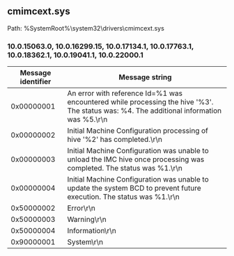## cmimcext.sys

Path: %SystemRoot%\system32\drivers\cmimcext.sys

### 10.0.15063.0, 10.0.16299.15, 10.0.17134.1, 10.0.17763.1, 10.0.18362.1, 10.0.19041.1, 10.0.22000.1

Message identifier | Message string
--- | ---
0x00000001 | An error with reference Id=%1 was encountered while processing the hive '%3'. The status was: %4.  The additional information was %5.\r\n
0x00000002 | Initial Machine Configuration processing of hive '%2' has completed.\r\n
0x00000003 | Initial Machine Configuration was unable to unload the IMC hive once processing was completed.  The status was %1.\r\n
0x00000004 | Initial Machine Configuration was unable to update the system BCD to prevent future execution.  The status was %1.\r\n
0x50000002 | Error\r\n
0x50000003 | Warning\r\n
0x50000004 | Information\r\n
0x90000001 | System\r\n
